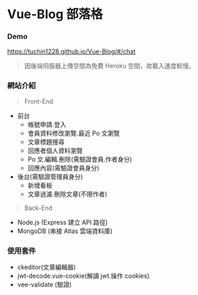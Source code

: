 # Vue-Blog 部落格

### Demo

https://tuchin1228.github.io/Vue-Blog/#/chat

> 因後端伺服器上傳空間為免費 Heroku 空間，故載入速度較慢。

### 網站介紹

> Front-End

- 前台
  - 帳號申請.登入
  - 會員資料修改瀏覽.最近 Po 文瀏覽
  - 文章標題搜尋
  - 回應者個人資料瀏覽
  - Po 文.編輯.刪除(需驗證會員.作者身分)
  - 回應內容(需驗證會員身分)
    <br/>
- 後台(需驗證管理員身分)
  - 新增看板
  - 文章過濾.刪除文章(不限作者)
    <br/>

> Back-End

- Node.js (Express 建立 API 路徑)
- MongoDB (串接 Atlas 雲端資料庫)

### 使用套件

- ckeditor(文章編輯器)
- jwt-decode.vue-cookie(解讀 jwt.操作 cookies)
- vee-validate (驗證)

